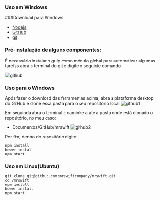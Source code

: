 
### Uso em Windows


###Download para Windows
- [Nodejs](https://nodejs.org/en/) 
- [GitHub](https://desktop.github.com/)
- [git ](http://git-scm.com/download/win) 


### Pré-instalação de alguns componentes:
É necessário instalar o gulp como módulo global para automatizar algumas tarefas
abra o terminal do git e digite o seguinte comando




![github](https://github.com/mrswiftcompany/mrswift/blob/master/image/github.png)









### Uso para o Windows
Após fazer o download das ferramentas acima, abra a plataforma desktop do GitHub e clone essa pasta para o seu repositório local
![github1](https://github.com/mrswiftcompany/mrswift/blob/master/image/github1.png)

Em seguinda abra o terminal e caminhe a até a pasta onde está clonado o repositório, no meu caso:
- Documentos/GitHub/mrswift
![github2](https://github.com/mrswiftcompany/mrswift/blob/master/image/github2.png)

Por fim, dentro do repositório digite:

```
npm install
bower install
npm start
```
### Uso em Linux(Ubuntu)

```
git clone git@github.com:mrswiftcompany/mrswift.git
cd /mrswift
npm install
bower install
npm start
```
